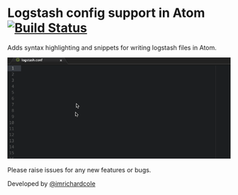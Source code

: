 # Logstash config support in Atom[![Build Status](https://travis-ci.org/imrichardcole/language-logstash.svg?branch=master)](https://travis-ci.org/imrichardcole/language-logstash)

Adds syntax highlighting and snippets for writing logstash files in Atom.

![usage](usage.gif)

Please raise issues for any new features or bugs.

Developed by [@imrichardcole](https://twitter.com/imrichardcole)
